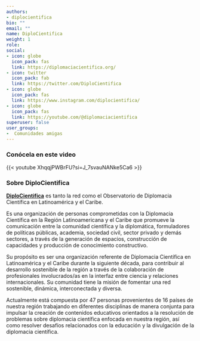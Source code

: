 ```yaml
---
authors:
- diplocientifica
bio: ""
email: ""
name: DiploCientifica
weight: 1
role: 
social:
- icon: globe
  icon_pack: fas
  link: https://diplomaciacientifica.org/
- icon: twitter
  icon_pack: fab
  link: https://twitter.com/DiploCientifica
- icon: globe
  icon_pack: fas
  link: https://www.instagram.com/diplocientifica/
- icon: globe
  icon_pack: fas
  link: https://youtube.com/@diplomaciacientifica
superuser: false
user_groups:
-  Comunidades amigas
---
```


### Conócela en este video

{{< youtube XhqqjPWBrFU?si=J_7svauNANke5Ca6 >}} 

### Sobre DiploCientifica

**[DiploCientifica](https://diplomaciacientifica.org/)** es tanto la red como el Observatorio de Diplomacia Científica en Latinoamérica y el Caribe.

Es una organización de personas comprometidas con la Diplomacia Científica en la Región Latinoamericana y el Caribe que promueve la comunicación entre la comunidad científica y la diplomática, formuladores de políticas públicas, academia, sociedad civil, sector privado y demás sectores, a través de la generación de espacios, construcción de capacidades y producción de conocimiento constructivo.

Su propósito es ser una organización referente de Diplomacia Científica en Latinoamérica y el Caribe durante la siguiente década, para contribuir al desarrollo sostenible de la región a través de la colaboración de profesionales involucrados/as  en la interfaz entre ciencia y relaciones internacionales. Su comunidad tiene la misión de fomentar una red sostenible, dinámica, interconectada y diversa.	

Actualmente está compuesta por 47 personas provenientes de 16 países de nuestra región trabajando en diferentes disciplinas de manera conjunta para impulsar la creación de contenidos educativos orientados a la resolución de problemas sobre diplomacia científica enfocada en nuestra región, así como resolver desafíos relacionados con la educación y la divulgación de la diplomacia científica. 
